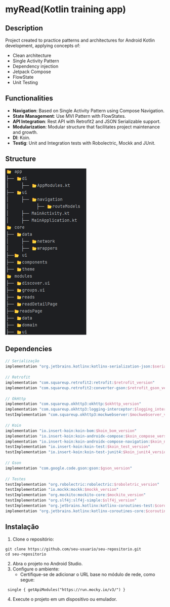 # myRead(Kotlin training app)

## Description
Project created to practice patterns and architectures for Android Kotlin development, applying concepts of:
- Clean architecture
- Single Activity Pattern
- Dependency injection
- Jetpack Compose
- FlowState
- Unit Testing
## **Functionalities**

-   **Navigation**: Based on Single Activity Pattern using Compose Navigation.
-   **State Management**: Use MVI Pattern with FlowStates.
-   **API Integration**: Rest API with Retrofit2 and JSON Serializable support.
-   **Modularization**: Modular structure that facilitates project maintenance and growth.
-   **DI**: Koin.
-   **Testig**: Unit and Integration tests with Robolectric, Mockk and JUnit.

## Structure
![img_1.png](img_1.png)
## Dependencies
```kotlin
// Serialização
implementation "org.jetbrains.kotlinx:kotlinx-serialization-json:$serialization_version"

// Retrofit
implementation "com.squareup.retrofit2:retrofit:$retrofit_version"
implementation "com.squareup.retrofit2:converter-gson:$retrofit_gson_version"

// OkHttp
implementation "com.squareup.okhttp3:okhttp:$okhttp_version"
implementation "com.squareup.okhttp3:logging-interceptor:$logging_interceptor_version"
testImplementation "com.squareup.okhttp3:mockwebserver:$mockwebserver_version"

// Koin
implementation "io.insert-koin:koin-bom:$koin_bom_version"
implementation "io.insert-koin:koin-androidx-compose:$koin_compose_version"
implementation "io.insert-koin:koin-androidx-compose-navigation:$koin_navigation_version"
testImplementation "io.insert-koin:koin-test:$koin_test_version"
testImplementation "io.insert-koin:koin-test-junit4:$koin_junit4_version"

// Gson
implementation "com.google.code.gson:gson:$gson_version"

// Testes
testImplementation "org.robolectric:robolectric:$roboletric_version"
testImplementation "io.mockk:mockk:$mockk_version"
testImplementation "org.mockito:mockito-core:$mockito_version"
testImplementation "org.slf4j:slf4j-simple:$slf4j_version"
testImplementation "org.jetbrains.kotlinx:kotlinx-coroutines-test:$coroutines_test_version"
implementation "org.jetbrains.kotlinx:kotlinx-coroutines-core:$coroutines_core_version"
```
## **Instalação**

1.  Clone o repositório:
```
git clone https://github.com/seu-usuario/seu-repositorio.git
cd seu-repositorio
```    
2.  Abra o projeto no Android Studio.
3.  Configure o ambiente:
    -   Certifique-se de adicionar o URL base no módulo de rede, como segue:
   ```
    single { getApiModules("https://run.mocky.io/v3/") }
  ``` 
4.  Execute o projeto em um dispositivo ou emulador.

